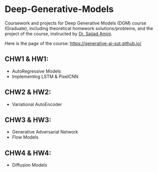 # Deep-Generative-Models
Coursework and projects for Deep Generative Models (DGM) course (Graduate), including theoretical homework solutions/problems, and the project of the course, instructed by [Dr. Sajjad Amini](https://scholar.google.com/citations?user=24GngZYAAAAJ&hl=en).

Here is the page of the course:
https://generative-ai-sut.github.io/


## CHW1 & HW1:
- AutoRegressive Models
- Implementing LSTM & PixelCNN

## CHW2 & HW2:
- Variational AutoEncoder

## CHW3 & HW3:
- Generative Adversarial Network
- Flow Models

## CHW4 & HW4:
- Diffusion Models
